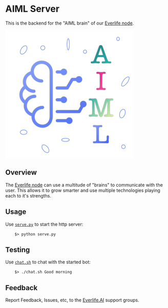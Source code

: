 AIML Server
===========

This is the backend for the "AIML brain" of our
[Everlife node](https://everlife.ai).

![aim.png](aiml.png)


## Overview
The [Everlife node](https://everlife.ai) can use
a multitude of "brains" to communicate with the
user. This allows it to grow smarter and use
multiple technologies playing each to it's
strengths.

## Usage

Use [`serve.py`](./serve.py) to start the http
server:

        $> python serve.py


## Testing

Use [`chat.sh`](./chat.sh) to chat with the
started bot:


        $> ./chat.sh Good morning


## Feedback
Report Feedback, Issues, etc, to the
[Everlife.AI](https://everlife.ai) support groups.
